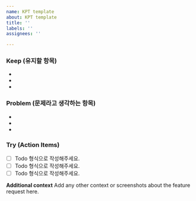 ```yaml
---
name: KPT template
about: KPT template
title: ''
labels: ''
assignees: ''

---
```


### Keep (유지할 항목)
*
*
*

### Problem (문제라고 생각하는 항목)
*
*
*

### Try (Action Items)
- [ ]  Todo 형식으로 작성해주세요.
- [ ]  Todo 형식으로 작성해주세요.
- [ ]  Todo 형식으로 작성해주세요.

**Additional context**
Add any other context or screenshots about the feature request here.
